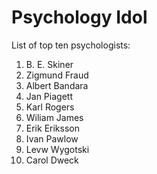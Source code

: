 # Psychology Idol
List of top ten psychologists:

1. B. E. Skiner
1. Zigmund Fraud
1. Albert Bandara
1. Jan Piagett
1. Karl Rogers
1. Wiliam James
1. Erik Eriksson
1. Ivan Pawlow
1. Levw Wygotski
1. Carol Dweck
